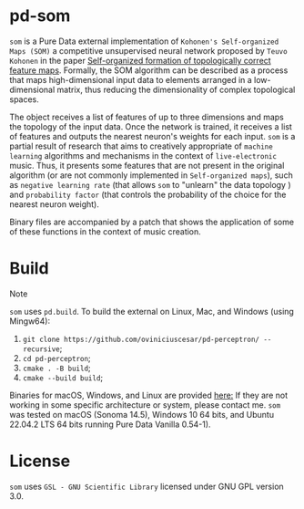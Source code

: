 # pd-som
`som` is a Pure Data external implementation of `Kohonen's Self-organized Maps (SOM)` a competitive unsupervised neural network proposed by `Teuvo Kohonen` in the paper [Self-organized formation of topologically correct feature maps](https://link.springer.com/article/10.1007/BF00337288). 
Formally, the SOM algorithm can be described as a process that maps high-dimensional input data to elements arranged in a low-dimensional matrix, thus reducing the dimensionality of complex topological spaces.

The object receives a list of features of up to three dimensions and maps the topology of the input data. Once the network is trained, it receives a list of features and outputs the nearest neuron's weights for each input.
`som` is a partial result of research that aims to creatively appropriate of `machine learning` algorithms and mechanisms in the context of `live-electronic` music. Thus, it presents some features that are not present in the original algorithm (or are not commonly implemented in `Self-organized maps`), such as `negative learning rate` (that allows `som` to "unlearn" the data topology ) and ``probability factor`` (that controls the probability of the choice for the nearest neuron weight). 

Binary files are accompanied by a patch that shows the application of some of these functions in the context of music creation.





# Build
> [!NOTE]
`som` uses `pd.build`. To build the external on Linux, Mac, and Windows (using Mingw64):

1. `git clone https://github.com/oviniciuscesar/pd-perceptron/ --recursive`;
2. `cd pd-perceptron`;
4. `cmake . -B build`;
5. `cmake --build build`;


Binaries for macOS, Windows, and Linux are provided [here:](https://github.com/oviniciuscesar/pd-som/releases/tag/v0.1b) 
If they are not working in some specific architecture or system, please contact me. 
`som` was tested on macOS (Sonoma 14.5), Windows 10 64 bits, and Ubuntu 22.04.2 LTS 64 bits running Pure Data Vanilla 0.54-1).

# License

`som` uses `GSL - GNU Scientific Library` licensed under GNU GPL version 3.0. 
